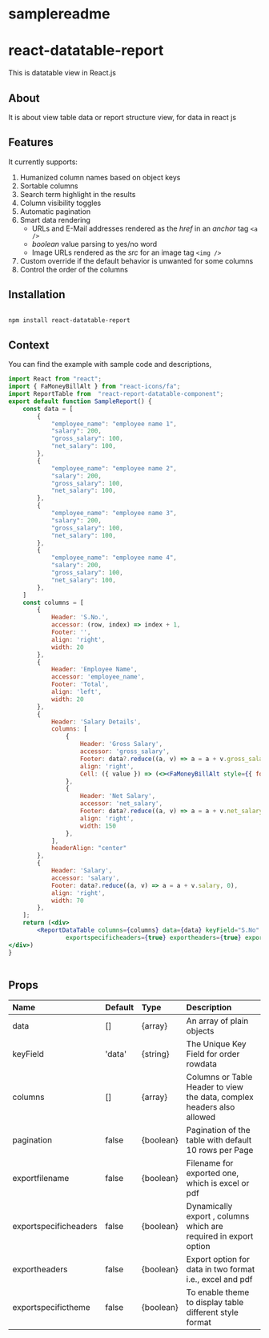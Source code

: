 # samplereadme
# react-datatable-report

This is datatable view in React.js

## About
It is about view table data or report structure view, for data in react js


## Features

It currently supports:

1. Humanized column names based on object keys
1. Sortable columns
1. Search term highlight in the results
1. Column visibility toggles
1. Automatic pagination
1. Smart data rendering
   - URLs and E-Mail addresses rendered as the _href_ in an _anchor_ tag
     `<a />`
   - _boolean_ value parsing to yes/no word
   - Image URLs rendered as the _src_ for an image tag `<img />`
1. Custom override if the default behavior is unwanted for some columns
1. Control the order of the columns


## Installation

```sh

npm install react-datatable-report

```


## Context


You can find the example with sample code and descriptions,



```jsx
import React from "react";
import { FaMoneyBillAlt } from "react-icons/fa";
import ReportTable from  "react-report-datatable-component";
export default function SampleReport() {
    const data = [
        {
            "employee_name": "employee name 1",
            "salary": 200,
            "gross_salary": 100,
            "net_salary": 100,
        },
        {
            "employee_name": "employee name 2",
            "salary": 200,
            "gross_salary": 100,
            "net_salary": 100,
        },
        {
            "employee_name": "employee name 3",
            "salary": 200,
            "gross_salary": 100,
            "net_salary": 100,
        },
        {
            "employee_name": "employee name 4",
            "salary": 200,
            "gross_salary": 100,
            "net_salary": 100,
        },
    ]
    const columns = [
        {
            Header: 'S.No.',
            accessor: (row, index) => index + 1,
            Footer: '',
            align: 'right',
            width: 20
        },
        {
            Header: 'Employee Name',
            accessor: 'employee_name',
            Footer: 'Total',
            align: 'left',
            width: 20
        },
        {
            Header: 'Salary Details',
            columns: [
                {
                    Header: 'Gross Salary',
                    accessor: 'gross_salary',
                    Footer: data?.reduce((a, v) => a = a + v.gross_salary, 0),
                    align: 'right',
                    Cell: ({ value }) => (<><FaMoneyBillAlt style={{ fontSize: "16px", color: "green" }} /> <span>{value}</span></>), width: 120
                },
                {
                    Header: 'Net Salary',
                    accessor: 'net_salary',
                    Footer: data?.reduce((a, v) => a = a + v.net_salary, 0),
                    align: 'right',
                    width: 150
                },
            ],
            headerAlign: "center"
        },
        {
            Header: 'Salary',
            accessor: 'salary',
            Footer: data?.reduce((a, v) => a = a + v.salary, 0),
            align: 'right',
            width: 70
        },
    ];
    return (<div>
		<ReportDataTable columns={columns} data={data} keyField="S.No" pagination={true} exportfilename={"sampledata"}
                exportspecificheaders={true} exportheaders={true} exportspecifictheme={true} />
</div>)
}  
	

```


## Props

| Name               		| Default               | Type                  | Description                                                       			|
| :------------------------ | :-------------------- | :-------------------- | :---------------------------------------------------------------------------- |
| data              		| []                    | {array}   			| An array of plain objects          						        			|
| keyField           		| 'data'                | {string}              | The Unique Key Field for order rowdata                            			|
| columns		     		| []                	| {array}            	| Columns or Table Header to view the data, complex headers also allowed      	|
| pagination		 		| false                 | {boolean}             | Pagination of the table with default 10 rows per Page    						|
| exportfilename     		| false                 | {boolean}             | Filename for exported one, which is excel or pdf								|
| exportspecificheaders 	| false                 | {boolean}             | Dynamically export , columns which are required in export option            	|
| exportheaders         	| false                 | {boolean}             | Export option for data in two format i.e., excel and pdf          			|
| exportspecifictheme   	| false                 | {boolean}             | To enable theme to display table different style format                       |
